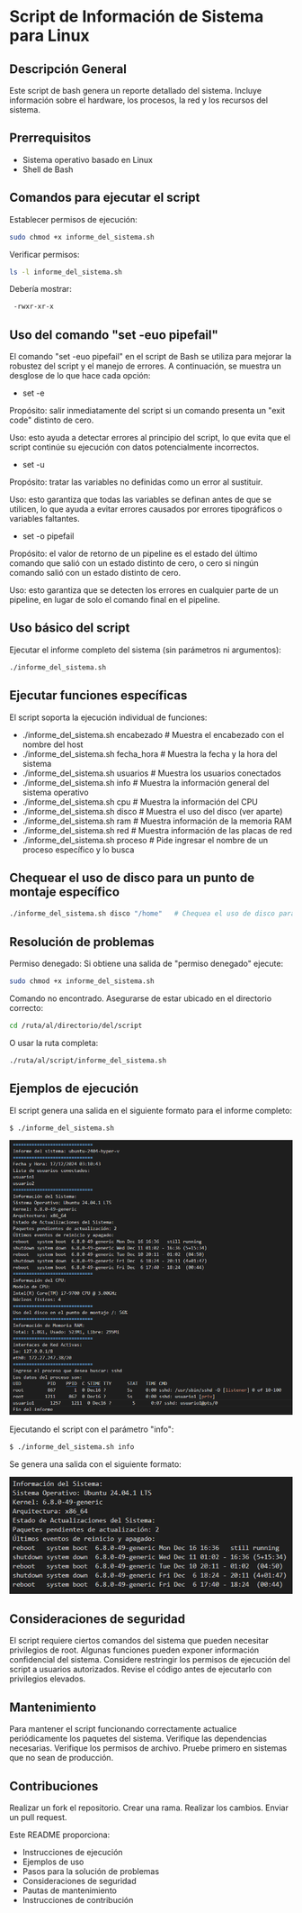 # Script de Información de Sistema para Linux

## Descripción General
Este script de bash genera un reporte detallado del sistema. Incluye información sobre el hardware, los procesos, la red y los recursos del sistema.

## Prerrequisitos
- Sistema operativo basado en Linux
- Shell de Bash

## Comandos para ejecutar el script
Establecer permisos de ejecución:

```bash
sudo chmod +x informe_del_sistema.sh
```
Verificar permisos:

```bash
ls -l informe_del_sistema.sh
```
Debería mostrar:

```bash
 -rwxr-xr-x
```
## Uso del comando "set -euo pipefail"

El comando "set -euo pipefail" en el script de Bash se utiliza para mejorar la robustez del script y el manejo de errores. 
A continuación, se muestra un desglose de lo que hace cada opción:

- set -e

Propósito: salir inmediatamente del script si un comando presenta un "exit code" distinto de cero.

Uso: esto ayuda a detectar errores al principio del script, lo que evita que el script continúe su ejecución con datos potencialmente incorrectos.

- set -u

Propósito: tratar las variables no definidas como un error al sustituir.

Uso: esto garantiza que todas las variables se definan antes de que se utilicen, lo que ayuda a evitar errores causados ​​por errores tipográficos o variables faltantes.

- set -o pipefail

Propósito: el valor de retorno de un pipeline es el estado del último comando que salió con un estado distinto de cero, o cero si ningún comando salió con un estado distinto de cero.

Uso: esto garantiza que se detecten los errores en cualquier parte de un pipeline, en lugar de solo el comando final en el pipeline.

## Uso básico del script

Ejecutar el informe completo del sistema (sin parámetros ni argumentos):

```bash
./informe_del_sistema.sh
```

## Ejecutar funciones específicas

El script soporta la ejecución individual de funciones:

- ./informe_del_sistema.sh encabezado    # Muestra el encabezado con el nombre del host
- ./informe_del_sistema.sh fecha_hora    # Muestra la fecha y la hora del sistema
- ./informe_del_sistema.sh usuarios      # Muestra los usuarios conectados
- ./informe_del_sistema.sh info          # Muestra la información general del sistema operativo
- ./informe_del_sistema.sh cpu           # Muestra la información del CPU
- ./informe_del_sistema.sh disco         # Muestra el uso del disco (ver aparte)
- ./informe_del_sistema.sh ram           # Muestra información de la memoria RAM
- ./informe_del_sistema.sh red           # Muestra información de las placas de red
- ./informe_del_sistema.sh proceso       # Pide ingresar el nombre de un proceso específico y lo busca

## Chequear el uso de disco para un punto de montaje específico

```bash
./informe_del_sistema.sh disco "/home"   # Chequea el uso de disco para "/home"
```

## Resolución de problemas

Permiso denegado: Si obtiene una salida de "permiso denegado" ejecute:

```bash
sudo chmod +x informe_del_sistema.sh
```

Comando no encontrado. Asegurarse de estar ubicado en el directorio correcto:

```bash
cd /ruta/al/directorio/del/script
```
O usar la ruta completa:
```bash
./ruta/al/script/informe_del_sistema.sh
```

## Ejemplos de ejecución

El script genera una salida en el siguiente formato para el informe completo:

```bash
$ ./informe_del_sistema.sh
```

![Captura_informe_completo](./informe_completo.png)

Ejecutando el script con el parámetro "info":

```bash
$ ./informe_del_sistema.sh info
```
Se genera una salida con el siguiente formato:

![Captura_informe_parcial](informe_parcial.png)

## Consideraciones de seguridad

El script requiere ciertos comandos del sistema que pueden necesitar privilegios de root.
Algunas funciones pueden exponer información confidencial del sistema.
Considere restringir los permisos de ejecución del script a usuarios autorizados.
Revise el código antes de ejecutarlo con privilegios elevados.

## Mantenimiento

Para mantener el script funcionando correctamente actualice periódicamente los paquetes del sistema. Verifique las dependencias necesarias. Verifique los permisos de archivo. Pruebe primero en sistemas que no sean de producción.

## Contribuciones

Realizar un fork el repositorio. Crear una rama. Realizar los cambios. Enviar un pull request.


Este README proporciona:
- Instrucciones de ejecución
- Ejemplos de uso
- Pasos para la solución de problemas
- Consideraciones de seguridad
- Pautas de mantenimiento
- Instrucciones de contribución
